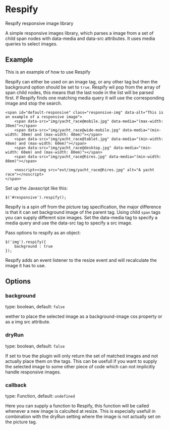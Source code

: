 Respify
=======

Respify responsive image library

A simple responsive images library, which parses a image from a set of child span nodes with data-media and data-src attributes. It uses media queries to select images.

## Example

This is an example of how to use Respify

Respify can either be used on an image tag, or any other tag but then the background option should be set to ```true```. Respify wil pop from the array of span child nodes, this means that the last node in the list will be parsed first. If Respify finds one matching media query it will use the corresponding image and stop the search.

```
<span id="default-responsive" class="responsive-img" data-alt="This is an example of a responsive image">
	<span data-src="img/yacht_race@mobile.jpg" data-media="(max-width: 30em)"></span>
	<span data-src="img/yacht_race@wide-mobile.jpg" data-media="(min-width: 30em) and (max-width: 48em)"></span>
	<span data-src="img/yacht_race@tablet.jpg" data-media="(min-width: 48em) and (max-width: 60em)"></span>
	<span data-src="img/yacht_race@desktop.jpg" data-media="(min-width: 60em) and (max-width: 80em)"></span>
	<span data-src="img/yacht_race@hires.jpg" data-media="(min-width: 80em)"></span>

	<noscript><img src="ext/img/yacht_race@hires.jpg" alt="A yacht race"></noscript>
</span>
```

Set up the Javascript like this:

```
$('#responsive').respify();
```

Respify is a spin off from the picture tag specification, the major difference is that it can set background image of the parent tag. Using child ```span``` tags you can supply different size images. Set the data-media tag to specify a media query and use the data-src tag to specify a src image.

Pass options to respify as an object:

```
$('img').respify({
	background : true
});
```
Respify adds an event listener to the resize event and will recalculate the image it has to use.


## Options

### background

type: boolean, default: ```false```

wether to place the selected image as a background-image css property or as a img src attribute.

### dryRun

type: boolean, default: ```false```

If set to true the plugin will only return the set of matched images and not actually place them on the tags. This can be usefull if you want to supply the selected image to some other piece of code which can not implicitly handle responsive images.

### callback

type: Function, default: ```undefined```

Here you can supply a function to Respify, this function will be called whenever a new image is calculted at resize. This is especially usefull in combination with the dryRun setting where the image is not actually set on the picture tag. 